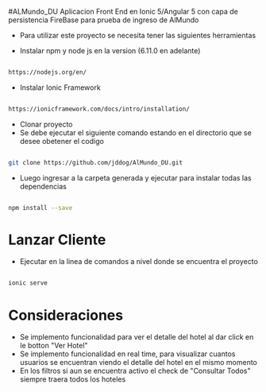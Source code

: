 #ALMundo_DU
Aplicacion Front End en Ionic 5/Angular 5 con capa de persistencia FireBase para prueba de ingreso de AlMundo


- Para utilizar este proyecto se necesita tener las siguientes herramientas


- Instalar npm y node js en la version (6.11.0 en adelante)

```sh

https://nodejs.org/en/

```

- Instalar Ionic Framework

```sh

https://ionicframework.com/docs/intro/installation/

```


- Clonar proyecto
- Se debe ejecutar el siguiente comando estando en el directorio que se desee obetener el codigo
```sh

git clone https://github.com/jddog/AlMundo_DU.git

```

- Luego ingresar a la carpeta generada y ejecutar para instalar todas las dependencias

```sh

npm install --save

```


# Lanzar Cliente


- Ejecutar en la linea de comandos a nivel donde se encuentra el proyecto

```sh

ionic serve

```

# Consideraciones

- Se implemento funcionalidad para ver el detalle del hotel al dar click en le botton "Ver Hotel"
- Se implemento funcionalidad en real time, para visualizar cuantos usuarios se encuentran viendo el detalle del hotel en el mismo momento
- En los filtros si aun se encuentra activo el check de "Consultar Todos" siempre traera todos los hoteles